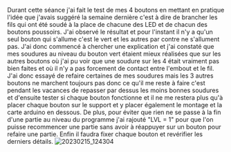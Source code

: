 Durant cette séance j'ai fait le test de mes 4 boutons en mettant en pratique l'idée que j'avais suggéré la semaine
dernière c'est à dire de brancher les fils qui ont été soudé à la place de chacune des LED et de chacun des boutons
poussoirs. J'ai observé le résultat et pour l'instant il n'y a qu'un seul bouton qui s'allume c'est le vert et les
autres par contre ne s'allument pas. J'ai donc commencé à chercher une explication et j'ai constaté que mes soudures
au niveau du bouton vert étaient mieux réalisées que sur les autres boutons où j'ai pu voir que une soudure sur les 
4 était vraiment pas bien faites et où il n'y a pas forcement de contact entre l'embout et le fil. J'ai donc essayé
de refaire certaines de mes soudures mais les 3 autres boutons ne marchent toujours pas donc ce qu'il me reste à faire
c'est pendant les vacances de repasser par dessus les moins bonnes soudures et d'ensuite tester si chaque bouton 
fonctionne et il ne me restera plus qu'à placer chaque bouton sur le support et y placer également le montage et 
la carte arduino en dessous. De plus, pour éviter que rien ne se passe à la fin d'une partie au niveau du programme
j'ai rajouté "LVL = 1" pour que l'on puisse recommencer une partie sans avoir à réappuyer sur un bouton pour refaire
une partie. Enfin il faudra fixer chaque bouton et revérifier les derniers détails.
![20230215_124304](https://user-images.githubusercontent.com/120502024/219433749-f225f19b-79d3-4daf-bfae-0906fdc23b53.jpg)
